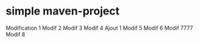 # simple maven-project
Modification 1
Modif 2
Modif 3
Modif 4
Ajout 1
Modif 5
Modif 6
Modif 7777
Modif 8
